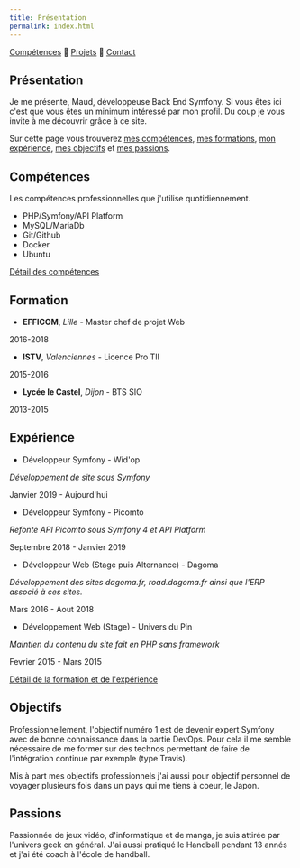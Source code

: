 ```yaml
---
title: Présentation
permalink: index.html
---
```

[Compétences](skills.html) 🔸 [Projets](projects.html) 🔸 [Contact](contact.html)

## Présentation

Je me présente, Maud, développeuse Back End Symfony. Si vous êtes ici c'est que vous êtes un minimum intéressé par mon profil. Du coup je vous invite à me découvrir grâce à ce site.

Sur cette page vous trouverez [mes compétences](#compétences), [mes formations](#formation), [mon expérience](#expérience), [mes objectifs](#objectifs) et [mes passions](#passions).

## Compétences

Les compétences professionnelles que j'utilise quotidiennement.

* PHP/Symfony/API Platform
* MySQL/MariaDb
* Git/Github
* Docker
* Ubuntu

[Détail des compétences](skills.html)

## Formation

* **EFFICOM**, *Lille* - Master chef de projet Web

2016-2018

* **ISTV**, *Valenciennes* - Licence Pro TII

2015-2016

* **Lycée le Castel**, *Dijon* - BTS SIO

2013-2015

## Expérience

* Développeur Symfony - Wid'op

*Développement de site sous Symfony*

Janvier 2019 - Aujourd'hui 

* Développeur Symfony - Picomto

*Refonte API Picomto sous Symfony 4 et API Platform*

Septembre 2018 - Janvier 2019

* Développeur Web (Stage puis Alternance) - Dagoma

*Développement des sites dagoma.fr, road.dagoma.fr ainsi que l'ERP associé à ces sites.*

Mars 2016 - Aout 2018

* Développement Web (Stage) - Univers du Pin

*Maintien du contenu du site fait en PHP sans framework*

Fevrier 2015 - Mars 2015

[Détail de la formation et de l'expérience](https://www.linkedin.com/in/maudremoriquet/)

## Objectifs

Professionnellement, l'objectif numéro 1 est de devenir expert Symfony avec de bonne connaissance dans la partie DevOps. Pour cela il me semble nécessaire de me former sur des technos permettant de faire de l'intégration continue par exemple (type Travis).

Mis à part mes objectifs professionnels j'ai aussi pour objectif personnel de voyager plusieurs fois dans un pays qui me tiens à coeur, le Japon.

## Passions

Passionnée de jeux vidéo, d'informatique et de manga, je suis attirée par l'univers geek en général.
J'ai aussi pratiqué le Handball pendant 13 annés et j'ai été coach à l'école de handball.
